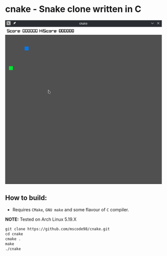 # cnake - Snake clone written in C

![cnakegif](cnake.gif)

## How to build:

- Requires `CMake`, `GNU make` and some flavour of `C` compiler.

**NOTE:** Tested on Arch Linux 5.19.X

```console
git clone https://github.com/mscode98/cnake.git
cd cnake
cmake .
make
./cnake
```